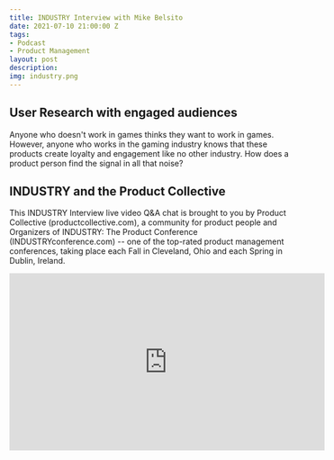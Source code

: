```yaml
---
title: INDUSTRY Interview with Mike Belsito
date: 2021-07-10 21:00:00 Z
tags:
- Podcast
- Product Management
layout: post
description: 
img: industry.png
---
```


## User Research with engaged audiences
Anyone who doesn't work in games thinks they want to work in games. However, anyone who works in the gaming industry knows that these products create loyalty and engagement like no other industry. How does a product person find the signal in all that noise?

## INDUSTRY and the Product Collective
This INDUSTRY Interview live video Q&A chat is brought to you by Product Collective (productcollective.com), a community for product people and Organizers of INDUSTRY: The Product Conference (INDUSTRYconference.com) -- one of the top-rated product management conferences, taking place each Fall in Cleveland, Ohio and each Spring in Dublin, Ireland.

<iframe width="560" height="315" src="https://www.youtube.com/embed/fKnQkUCWtfE" title="YouTube video player" frameborder="0" allow="accelerometer; autoplay; clipboard-write; encrypted-media; gyroscope; picture-in-picture" allowfullscreen></iframe>